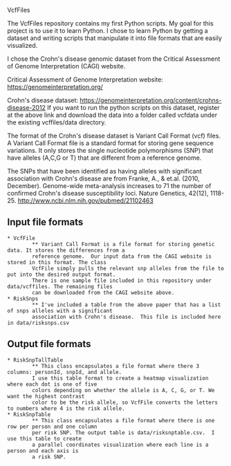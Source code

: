 VcfFiles

The VcfFiles repository contains my first Python scripts.  My goal for this project 
is to use it to learn Python. I chose to learn Python by getting a dataset and writing scripts 
that manipulate it into file formats that are easily visualized.  

I chose the Crohn's disease genomic dataset from the Critical Assessment of Genome Interpretation (CAGI)
website.  

Critical Assessment of Genome Interpretation website: https://genomeinterpretation.org/ 

Crohn's disease dataset: https://genomeinterpretation.org/content/crohns-disease-2012 
If you want to run the python scripts on this dataset, register at the above link
and download the data into a folder called vcfdata under the existing vcffiles/data directory. 

The format of the Crohn's disease dataset is Variant Call Format (vcf) files. A Variant Call Format file
is a standard format for storing gene sequence variations. It only stores the single nucleotide polymorphisms (SNP)
that have alleles (A,C,G or T) that are different from a reference genome. 

The SNPs that have been identified as having alleles with significant association with Crohn's disease
are from Franke, A., & et.al. (2010, December). Genome-wide meta-analysis increases to 71 the number of 
confirmed Crohn's disease susceptibility loci. Nature Genetics, 42(12), 1118-25.
http://www.ncbi.nlm.nih.gov/pubmed/21102463 

Input file formats
------------------

	* VcfFile 
			** Variant Call Format is a file format for storing genetic data. It stores the differences from a
			reference genome.  Our input data from the CAGI website is stored in this format. The class
			VcfFile simply pulls the relevant snp alleles from the file to put into the desired output format.
			There is one sample file included in this repository under data/vcffiles. The remaining files
			can be downloaded from the CAGI website above.  
	* RiskSnps
			** I've included a table from the above paper that has a list of snps alleles with a significant 
			association with Crohn's disease.  This file is included here in data/risksnps.csv
			
Output file formats
-------------------

	* RiskSnpTallTable
			** This class encapsulates a file format where there 3 columns: personId, snpId, and allele.
			I use this table format to create a heatmap visualization where each dot is one of five
			colors depending on whether the allele is A, C, G, or T. We want the highest contrast 
			color to be the risk allele, so VcfFile converts the letters to numbers where 4 is the risk allele.  
	* RiskSnpTable
			** This class encapsulates a file format where there is one row per person and one column
			per risk SNP. The output table is data/risksnptable.csv.  I use this table to create 
			a parallel coordinates visualization where each line is a person and each axis is 
			a risk SNP. 
			